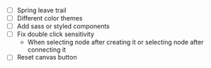 - [ ] Spring leave trail
- [ ] Different color themes
- [ ] Add sass or styled components
- [ ] Fix double click sensitivity
  - When selecting node after creating it or selecting node after connecting it
- [ ] Reset canvas button
